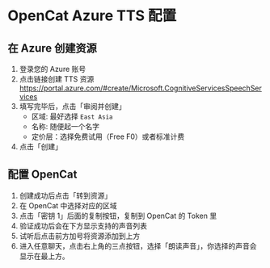 
# OpenCat Azure TTS 配置

## 在 Azure 创建资源

1. 登录您的 Azure 账号
2. 点击链接创建 TTS 资源 https://portal.azure.com/#create/Microsoft.CognitiveServicesSpeechServices
3. 填写完毕后，点击「审阅并创建」
    * 区域: 最好选择 `East Asia`
    * 名称: 随便起一个名字
    * 定价层：选择免费试用（Free F0）或者标准计费
4. 点击「创建」

## 配置 OpenCat

1. 创建成功后点击「转到资源」
2. 在 OpenCat 中选择对应的区域
3. 点击「密钥 1」后面的复制按钮，复制到 OpenCat 的 Token 里
4. 验证成功后会在下方显示支持的声音列表
5. 试听后点击前方加号将资源添加到上方
6. 进入任意聊天，点击右上角的三点按钮，选择「朗读声音」，你选择的声音会显示在最上方。
